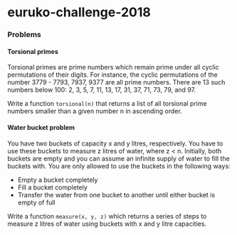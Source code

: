 # euruko-challenge-2018

### Problems

#### Torsional primes
Torsional primes are prime numbers which remain prime under all cyclic permutations of their digits.
For instance, the cyclic permutations of the number 3779 - 7793, 7937, 9377 are all prime numbers.
There are 13 such numbers below 100: 2, 3, 5, 7, 11, 13, 17, 31, 37, 71, 73, 79, and 97.

Write a function `torsional(n)` that returns a list of all torsional prime numbers smaller than a given number n in ascending order.

#### Water bucket problem
You have two buckets of capacity x and y litres, respectively. You have to use these buckets to measure z litres of water, where z < n.
Initially, both buckets are empty and you can assume an infinite supply of water to fill the buckets with.
You are only allowed to use the buckets in the following ways:
* Empty a bucket completely
* Fill a bucket completely
* Transfer the water from one bucket to another until either bucket is empty of full

Write a function `measure(x, y, z)` which returns a series of steps to measure z litres of water using buckets with x and y litre capacities.
